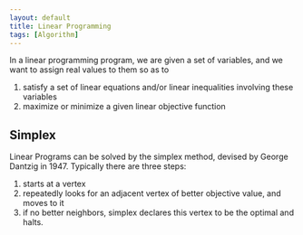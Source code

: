 ```yaml
---
layout: default
title: Linear Programming
tags: [Algorithm]
---
```


In a linear programming program, we are given a set of variables, and we want to assign real values to them so as to 

1. satisfy a set of linear equations and/or linear inequalities involving these variables
2. maximize or minimize a given linear objective function

## Simplex

Linear Programs can be solved by the simplex method, devised by George Dantzig in 1947. Typically there are three steps:

1. starts at a vertex
2. repeatedly looks for an adjacent vertex of better objective value, and moves to it
3. if no better neighbors, simplex declares this vertex to be the optimal and halts.